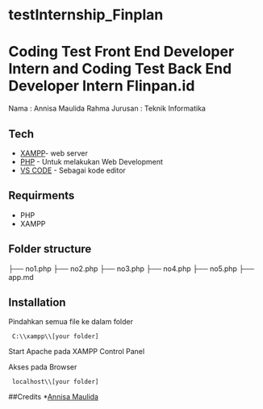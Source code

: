 # testInternship_Finplan

# Coding Test Front End Developer Intern and Coding Test Back End Developer Intern Flinpan.id

Nama : Annisa Maulida Rahma
Jurusan : Teknik Informatika

## Tech

- [XAMPP](https://www.apachefriends.org/)- web server
- [PHP](https://www.php.net/) - Untuk melakukan Web Development
- [VS CODE](https://code.visualstudio.com/) - Sebagai kode editor

## Requirments

- PHP
- XAMPP

## Folder structure

├── no1.php
├── no2.php
├── no3.php
├── no4.php
├── no5.php
├── app.md

## Installation

Pindahkan semua file ke dalam folder

     C:\\xampp\\[your folder]

Start Apache pada XAMPP Control Panel

Akses pada Browser

     localhost\\[your folder]

##Credits \*[Annisa Maulida](https://instagram.com/_maulidaaar)
